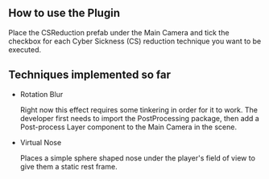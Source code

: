 ## How to use the Plugin
Place the CSReduction prefab under the Main Camera and tick the checkbox for each Cyber Sickness (CS) reduction technique you want to be executed.

## Techniques implemented so far
- Rotation Blur
 
    Right now this effect requires some tinkering in order for it to work. The developer first needs to import the PostProcessing package, then add a Post-process Layer component to the Main Camera in the scene.

- Virtual Nose

    Places a simple sphere shaped nose under the player's field of view to give them a static rest frame.
